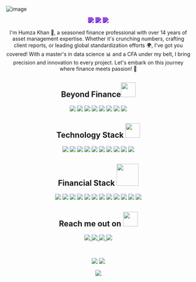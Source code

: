 ![image](https://github.com/TechHammy/TechHammy/assets/72169186/0c94b685-22fa-456a-9caf-03a9c599a560)

<p align="center">
  <img src="https://badges.pufler.dev/visits/TechHammy/TechHammy" style="filter: invert(67%) sepia(68%) saturate(2814%) hue-rotate(248deg) brightness(89%) contrast(89%);"/> 
  <img src="https://badges.pufler.dev/repos/TechHammy" style="filter: invert(67%) sepia(68%) saturate(2814%) hue-rotate(248deg) brightness(89%) contrast(89%);"/>
  <img src="https://badges.pufler.dev/commits/monthly/TechHammy" style="filter: invert(67%) sepia(68%) saturate(2814%) hue-rotate(248deg) brightness(89%) contrast(89%);"/>
</p>

<p align="center">
   I'm Humza Khan 🌟, a seasoned finance professional with over 14 years of asset management expertise. Whether it's crunching numbers, crafting client reports, or leading global standardization efforts 🌍, I've got you covered! With a master's in data science 📊 and a CFA under my belt, I bring precision and innovation to every project. Let's embark on this journey where finance meets passion! 🚀
</p>  

<h2 align="center">Beyond Finance<img src= https://github.com/TechHammy/TechHammy/assets/72169186/0ac065a4-e242-49ca-a1c7-1561eb4c8bba width="40"></h2>

<p align="center">
  <img src="https://img.shields.io/badge/Passport%20Prodigy-674E95?style=flat-square"/>
  <img src="https://img.shields.io/badge/Dance%20Enthusiast-443C70?style=flat-square"/>
  <img src="https://img.shields.io/badge/Music%20Lover-674E95?style=flat-square"/>
  <img src="https://img.shields.io/badge/Boxing%20Passion-443C70?style=flat-square"/>
  <img src="https://img.shields.io/badge/Ex%20Air--Cadet-674E95?style=flat-square"/>
  <img src="https://img.shields.io/badge/Passion%20for%20the%20Skies-443C70?style=flat-square"/>
  <img src="https://img.shields.io/badge/AI%20Enthusiast-674E95?style=flat-square"/>
  <img src="https://img.shields.io/badge/Lifelong%20Learner-443C70?style=flat-square"/>
</p>

<h2 align="center">Technology Stack <img src="https://github.com/ritik307/ritik307/blob/main/images/laptop.gif" width="40"></h2>
<p align="center">
  <img src="https://img.shields.io/badge/Python-3776AB?style=flat-square&logo=python&logoColor=white"/>
  <img src="https://img.shields.io/badge/SQL-4479A1?style=flat-square&logo=sql&logoColor=white"/>
  <img src="https://img.shields.io/badge/Power%20BI-F2C811?style=flat-square&logo=powerbi&logoColor=white"/>
  <img src="https://img.shields.io/badge/Snowflake-02557A?style=flat-square&logo=snowflake&logoColor=white"/>
  <img src="https://img.shields.io/badge/Excel-217346?style=flat-square&logo=microsoft-excel&logoColor=white"/>
  <img src="https://img.shields.io/badge/MATLAB-0076A8?style=flat-square&logo=mathworks&logoColor=white"/>
  <img src="https://img.shields.io/badge/Tableau-E97627?style=flat-square&logo=tableau&logoColor=white"/>
  <img src="https://img.shields.io/badge/HTML5-E34F26?style=flat-square&logo=html5&logoColor=white"/>
  <img src="https://img.shields.io/badge/CSS3-1572B6?style=flat-square&logo=css3&logoColor=white"/>
  <img src="https://img.shields.io/badge/Git-black?style=flat-square&logo=git&logoColor=white"/>
</p>

<h2 align="center">Financial Stack <img src="https://github.com/TechHammy/TechHammy/assets/72169186/ac9d95ea-5450-4e9b-96f9-014bec2b2426" width="60"></h2>
<p align="center">
  <img src="https://img.shields.io/badge/Blackrock%20Aladdin-000000?style=flat-square&logo=blackrock&logoColor=white"/>
  <img src="https://img.shields.io/badge/Bloomberg-54595D?style=flat-square&logo=bloomberg&logoColor=white"/>
  <img src="https://img.shields.io/badge/B--One-003049?style=flat-square&logo=boeing&logoColor=white"/>
  <img src="https://img.shields.io/badge/Data%20Stream-007ACC?style=flat-square&logo=datastax&logoColor=white"/>
  <img src="https://img.shields.io/badge/FactSet-2B6ECC?style=flat-square&logo=factset&logoColor=white"/>
  <img src="https://img.shields.io/badge/IMS%20Caps-007ACC?style=flat-square&logo=icloud&logoColor=white"/>
  <img src="https://img.shields.io/badge/MSCI%20Barra-8A0CCF?style=flat-square&logo=msci&logoColor=white"/>
  <img src="https://img.shields.io/badge/Morningstar-4BB5FF?style=flat-square&logo=morningstar&logoColor=white"/>
  <img src="https://img.shields.io/badge/Northern%20Trust%20Radar-006699?style=flat-square&logo=northern-trust&logoColor=white"/>
  <img src="https://img.shields.io/badge/Rimes-009EDB?style=flat-square&logo=rime&logoColor=white"/>
  <img src="https://img.shields.io/badge/StatPro-4F0F3A?style=flat-square&logo=statpro&logoColor=white"/>
  <img src="https://img.shields.io/badge/Thomson%20Reuters%20Eikon-FF8000?style=flat-square&logo=thomson-reuters&logoColor=white"/>
</p>


<h2 align="center">Reach me out on <img src="https://media0.giphy.com/media/jqNPzdTTxQfOgOqpO4/source.gif" width="40"></h2>

<p align="center">
  <a href="mailto:humzakhan.ldn@gmail.com">
    <img src="https://img.shields.io/badge/-TechHammy-c14438?style=flat-square&logo=Gmail&logoColor=white&link=mailto:humzakhan.ldn@gmail.com"/>
  </a>
<a href="https://www.linkedin.com/in/hamza-khan-3468851b/">
  <img src="https://img.shields.io/badge/-TechHammy-blue?style=flat-square&logo=Linkedin&logoColor=white&link=https://www.linkedin.com/in/hamza-khan-3468851b/"/>
</a>
<a href="https://medium.com/@humzakhan.ldn">
  <img src="https://img.shields.io/badge/-TechHammy-black?style=flat-square&logo=Medium&logoColor=white&link=https://medium.com/@humzakhan.ldn"/>
</a>

<a href="https://yourwebsite.com">
  <img src="https://img.shields.io/badge/-TechHammy%20Website-purple?style=flat-square&logo=Internet%20Explorer&logoColor=white&link=https://yourwebsite.com"/>
</a>

</p>

<br>

<p align="center">
  <img src="https://github-readme-stats.vercel.app/api?username=TechHammy&show_icons=true&theme=radical&line_height=27">
  <img src="https://github-readme-stats.vercel.app/api/top-langs/?username=TechHammy&hide=html,css,java,shaderlab,kotlin,hlsl&theme=radical">
</p>

<p align="center">
  <img src="https://github-readme-streak-stats.herokuapp.com/?user=TechHammy&show_icons=true&locale=en&layout=compact&theme=radical&line_height=0" />
</p>







